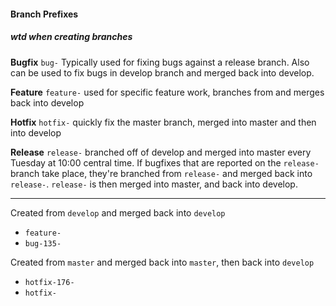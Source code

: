 #### Branch Prefixes
##### wtd when creating branches

**Bugfix** `bug-`
Typically used for fixing bugs against a release branch. Also can be used to fix bugs in develop branch and merged back into develop.

**Feature** `feature-`
used for specific feature work, branches from and merges back into develop

**Hotfix** `hotfix-`
quickly fix the master branch, merged into master and then into develop

**Release** `release-`
branched off of develop and merged into master every Tuesday at 10:00 central time. If bugfixes that are reported on the `release-` branch take place, they're branched from `release-` and merged back into `release-`. `release-` is then merged into master, and back into develop.

---

Created from `develop` and merged back into `develop`
- `feature-`
- `bug-135-`

Created from `master` and merged back into `master`, then back into `develop`
- `hotfix-176-`
- `hotfix-`